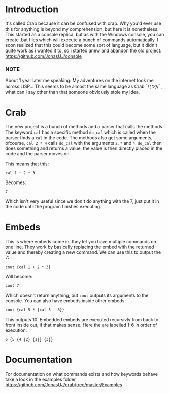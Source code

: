# Introduction
It's called Crab because it can be confused with crap. Why you'd ever use this for anything is beyond my comprehension, but here it is nonetheless.
This started as a console replica, but as with the Windows console, you can create .bat files which will execute a bunch of commands automatically. I soon realized that this could become some sort of language, but it didn't quite work as i wanted it to, so i started anew and abandon the old project: https://github.com/JonasUJ/console

### NOTE
About 1 year later me speaking: My adventures on the internet took me across LISP... This seems to be almost the same language as Crab ¯\\_(ツ)_/¯, what can I say other than that someone obviously stole my idea.

# Crab
The new project is a bunch of methods and a parser that calls the methods. The keyword `cal` has a specific method `do_cal` which is called when the parser finds a `cal` in the code. The methods also get some arguments, ofcourse, `cal 2 * 4` calls `do_cal` with the arguments `2`, `*` and `4`. `do_cal` then does something and returns a value, the value is then directly placed in the code and the parser moves on.

This means that this:
```
cal 1 + 2 * 3
```
Becomes:
```
7
```
Which isn't very useful since we don't do anything with the 7, just put it in the code until the program finishes executing.

# Embeds
This is where embeds come in, they let you have multiple commands on one line. 
They work by basically replacing the embed with the returned value and thereby creating a new command. We can use this to output the 7:
```
cout {cal 1 + 2 * 3}
```
Will become:
```
cout 7
```
Which doesn't return anything, but `cout` outputs its arguments to the console. You can also have embeds inside other embeds:
```
cout {cal 5 * {cal 5 - 3}}
```
This outputs 10.
Embedded embeds are executed recursivly from back to front inside out, if that makes sense. Here the are labelled 1-6 in order of execution:
```
6 {5 {4 {2} {1}} {3}}
```

# Documentation
For documentation on what commands exists and how keywords behave take a look in the examples folder https://github.com/JonasUJ/crab/tree/master/Examples

